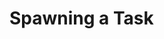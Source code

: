 <!--
    Copyright 2024, Colias Group, LLC

    SPDX-License-Identifier: CC-BY-SA-4.0
-->

# Spawning a Task
